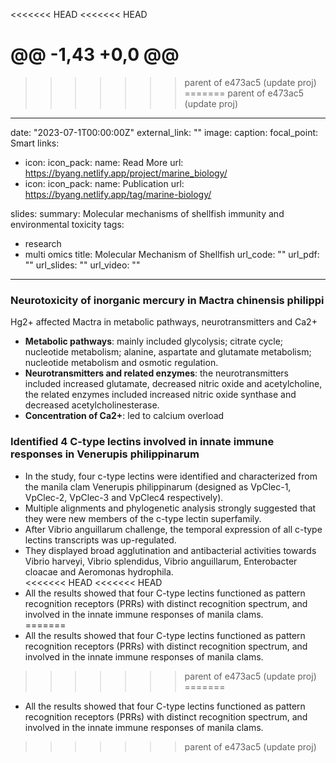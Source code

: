 <<<<<<< HEAD
<<<<<<< HEAD

@@ -1,43 +0,0 @@
=======
>>>>>>> parent of e473ac5 (update proj)
=======
>>>>>>> parent of e473ac5 (update proj)
---
date: "2023-07-1T00:00:00Z"
external_link: ""
image:
  caption:
  focal_point: Smart
links:
- icon: 
  icon_pack: 
  name: Read More
  url: https://byang.netlify.app/project/marine_biology/
- icon:
  icon_pack:
  name: Publication
  url: https://byang.netlify.app/tag/marine-biology/
  
slides:
summary: Molecular mechanisms of shellfish immunity and environmental toxicity
tags:
- research
- multi omics
title: Molecular Mechanism of Shellfish
url_code: ""
url_pdf: ""
url_slides: ""
url_video: ""
---

### Neurotoxicity of inorganic mercury in Mactra chinensis philippi
Hg2+ affected Mactra in metabolic pathways, neurotransmitters and Ca2+

* **Metabolic pathways**:
mainly included glycolysis; citrate cycle; nucleotide metabolism; alanine, aspartate and glutamate metabolism; nucleotide metabolism and osmotic regulation.
* **Neurotransmitters and related enzymes**:
the neurotransmitters included increased glutamate, decreased nitric oxide and acetylcholine, the related enzymes included increased nitric oxide synthase and decreased acetylcholinesterase.
* **Concentration of Ca2+**: led to calcium overload 

### Identified 4 C-type lectins involved in innate immune responses in Venerupis philippinarum
* In the study, four c-type lectins were identified and characterized from the manila clam Venerupis philippinarum (designed as VpClec-1, VpClec-2, VpClec-3 and VpClec4 respectively).   
* Multiple alignments and phylogenetic analysis strongly suggested that they were new members of the c-type lectin superfamily.  
* After Vibrio anguillarum challenge, the temporal expression of all c-type lectins transcripts was up-regulated.  
* They displayed broad agglutination and antibacterial activities towards Vibrio harveyi, Vibrio splendidus, Vibrio anguillarum, Enterobacter cloacae and Aeromonas hydrophila.   
<<<<<<< HEAD
<<<<<<< HEAD
* All the results showed that four C-type lectins functioned as pattern recognition receptors (PRRs) with distinct recognition spectrum, and involved in the innate immune responses of manila clams.  
=======
* All the results showed that four C-type lectins functioned as pattern recognition receptors (PRRs) with distinct recognition spectrum, and involved in the innate immune responses of manila clams.  
>>>>>>> parent of e473ac5 (update proj)
=======
* All the results showed that four C-type lectins functioned as pattern recognition receptors (PRRs) with distinct recognition spectrum, and involved in the innate immune responses of manila clams.  
>>>>>>> parent of e473ac5 (update proj)
